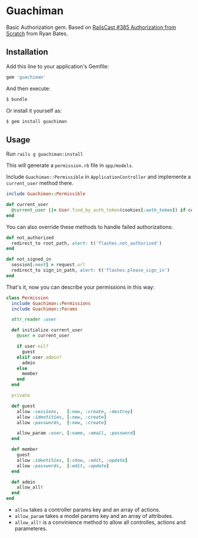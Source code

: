 Guachiman
=========

Basic Authorization gem. Based on [RailsCast #385 Authorization from Scratch](http://railscasts.com/episodes/385-authorization-from-scratch-part-1)
from Ryan Bates.

Installation
------------

Add this line to your application's Gemfile:

```ruby
gem 'guachiman'
```

And then execute:

```bash
$ bundle
```

Or install it yourself as:

```bash
$ gem install guachiman
```

Usage
-----

Run `rails g guachiman:install`

This will generate a `permission.rb` file in `app/models`.

Include `Guachiman::Permissible` in `ApplicationController` and implemente a `current_user` method there.

```ruby
include Guachiman::Permissible

def current_user
  @current_user ||= User.find_by_auth_token(cookies[:auth_token]) if cookies[:auth_token]
end
```

You can also override these methods to handle failed authorizations:

```ruby
def not_authorized
  redirect_to root_path, alert: t('flashes.not_authorized')
end

def not_signed_in
  session[:next] = request.url
  redirect_to sign_in_path, alert: t('flashes.please_sign_in')
end
```

That's it, now you can describe your permissions in this way:

```ruby
class Permission
  include Guachiman::Permissions
  include Guachiman::Params

  attr_reader :user

  def initialize current_user
    @user = current_user

    if user.nil?
      guest
    elsif user.admin?
      admin
    else
      member
    end
  end

  private

  def guest
    allow :sessions,   [:new, :create, :destroy]
    allow :identities, [:new, :create]
    allow :passwords,  [:new, :create]

    allow_param :user, [:name, :email, :password]
  end

  def member
    guest
    allow :identities, [:show, :edit, :update]
    allow :passwords,  [:edit, :update]
  end

  def admin
    allow_all!
  end
end
```

* `allow` takes a controller params key and an array of actions.
* `allow_param` takes a model params key and an array of attributes.
* `allow_all!` is a convinience method to allow all controlles, actions and parameteres.

